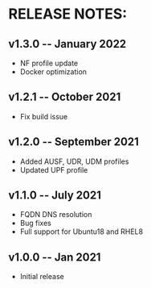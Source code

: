 # RELEASE NOTES: #

## v1.3.0 -- January 2022 ##

* NF profile update
* Docker optimization

## v1.2.1 -- October 2021 ##

* Fix build issue

## v1.2.0 -- September 2021 ##

* Added AUSF, UDR, UDM profiles
* Updated UPF profile

## v1.1.0 -- July 2021 ##

* FQDN DNS resolution
* Bug fixes
* Full support for Ubuntu18 and RHEL8

## v1.0.0 -- Jan 2021 ##

* Initial release

